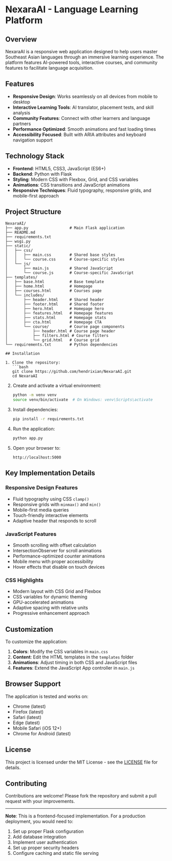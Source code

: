 # NexaraAI - Language Learning Platform

## Overview

NexaraAI is a responsive web application designed to help users master Southeast Asian languages through an immersive learning experience. The platform features AI-powered tools, interactive courses, and community features to facilitate language acquisition.

## Features

- **Responsive Design**: Works seamlessly on all devices from mobile to desktop
- **Interactive Learning Tools**: AI translator, placement tests, and skill analysis
- **Community Features**: Connect with other learners and language partners
- **Performance Optimized**: Smooth animations and fast loading times
- **Accessibility Focused**: Built with ARIA attributes and keyboard navigation support

## Technology Stack

- **Frontend**: HTML5, CSS3, JavaScript (ES6+)
- **Backend**: Python with Flask
- **Styling**: Modern CSS with Flexbox, Grid, and CSS variables
- **Animations**: CSS transitions and JavaScript animations
- **Responsive Techniques**: Fluid typography, responsive grids, and mobile-first approach

## Project Structure

```
NexaraAI/
├── app.py                  # Main Flask application
├── README.md
├── requirements.txt
├── wsgi.py
├── static/
│   ├── css/
│   │   ├── main.css        # Shared base styles
│   │   └── course.css      # Course-specific styles
│   └── js/
│       ├── main.js         # Shared JavaScript
│       └── course.js       # Course-specific JavaScript
├── templates/
│   ├── base.html           # Base template
│   ├── home.html           # Homepage
│   ├── courses.html        # Courses page
│   └── includes/
│       ├── header.html     # Shared header
│       ├── footer.html     # Shared footer
│       ├── hero.html       # Homepage hero
│       ├── features.html   # Homepage features
│       ├── stats.html      # Homepage stats
│       ├── cta.html        # Homepage CTA
│       └── course/         # Course page components
│           ├── header.html # Course page header
│           ├── filters.html # Course filters
│           └── grid.html   # Course grid
└── requirements.txt        # Python dependencies

## Installation

1. Clone the repository:
   ```bash
   git clone https://github.com/hendrixian/NexaraAI.git
   cd NexaraAI
   ```

2. Create and activate a virtual environment:
   ```bash
   python -m venv venv
   source venv/bin/activate  # On Windows: venv\Scripts\activate
   ```

3. Install dependencies:
   ```bash
   pip install -r requirements.txt
   ```

4. Run the application:
   ```bash
   python app.py
   ```

5. Open your browser to:
   ```
   http://localhost:5000
   ```

## Key Implementation Details

### Responsive Design Features

- Fluid typography using CSS `clamp()`
- Responsive grids with `minmax()` and `min()`
- Mobile-first media queries
- Touch-friendly interactive elements
- Adaptive header that responds to scroll

### JavaScript Features

- Smooth scrolling with offset calculation
- IntersectionObserver for scroll animations
- Performance-optimized counter animations
- Mobile menu with proper accessibility
- Hover effects that disable on touch devices

### CSS Highlights

- Modern layout with CSS Grid and Flexbox
- CSS variables for dynamic theming
- GPU-accelerated animations
- Adaptive spacing with relative units
- Progressive enhancement approach

## Customization

To customize the application:

1. **Colors**: Modify the CSS variables in `main.css`
2. **Content**: Edit the HTML templates in the `templates` folder
3. **Animations**: Adjust timing in both CSS and JavaScript files
4. **Features**: Extend the JavaScript App controller in `main.js`

## Browser Support

The application is tested and works on:

- Chrome (latest)
- Firefox (latest)
- Safari (latest)
- Edge (latest)
- Mobile Safari (iOS 12+)
- Chrome for Android (latest)

## License

This project is licensed under the MIT License - see the [LICENSE](LICENSE) file for details.

## Contributing

Contributions are welcome! Please fork the repository and submit a pull request with your improvements.

---

**Note**: This is a frontend-focused implementation. For a production deployment, you would need to:
1. Set up proper Flask configuration
2. Add database integration
3. Implement user authentication
4. Set up proper security headers
5. Configure caching and static file serving

